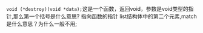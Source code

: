 `void (*destroy)(void *data);`这是一个函数，返回void，参数是void类型的指针,那么第一个括号是什么意思?
指向函数的指针
list结构体中的第二个元素,match是什么意思？为什么一般不用;


